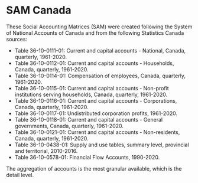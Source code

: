 # SAM Canada #
These Social Accounting Matrices (SAM) were created following the System of National Accounts of Canada and from the following Statistics Canada sources:
* Table 36-10-0111-01: Current and capital accounts - National, Canada, quarterly, 1961-2020.
* Table 36-10-0112-01: Current and capital accounts - Households, Canada, quarterly, 1961-2020.
* Table 36-10-0114-01: Compensation of employees, Canada, quarterly, 1961-2020.
* Table 36-10-0115-01: Current and capital accounts - Non-profit institutions serving households, Canada, quarterly, 1961-2020.
* Table 36-10-0116-01: Current and capital accounts - Corporations, Canada, quarterly, 1961-2020.
* Table 36-10-0117-01: Undistributed corporation profits, 1961-2020.
* Table 36-10-0118-01: Current and capital accounts - General governments, Canada, quarterly, 1961-2020.
* Table 36-10-0121-01: Current and capital accounts - Non-residents, Canada, quarterly, 1961-2020.
* Table 36-10-0438-01: Supply and use tables, summary level, provincial and territorial, 2010-2016.
* Table 36-10-0578-01: Financial Flow Accounts, 1990-2020.

The aggregation of accounts is the most granular available, which is the detail level.
